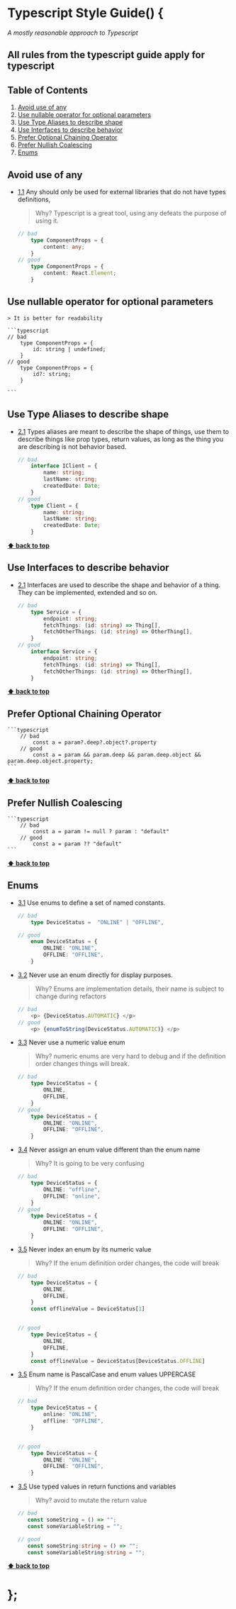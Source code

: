 # Typescript Style Guide() {

*A mostly reasonable approach to Typescript*

## All rules from the typescript guide apply for typescript

## Table of Contents

  1. [Avoid use of any](#avoid-use-of-any)
  1. [Use nullable operator for optional parameters](#use-nullable-operator-for-optional-parameters)
  1. [Use Type Aliases to describe shape](#use-type-aliases-to-describe-shape)
  1. [Use Interfaces to describe behavior](#use-interfaces-to-describe-behavior)
  1. [Prefer Optional Chaining Operator](#prefer-optional-chaining-operator)
  1. [Prefer Nullish Coalescing](#prefer-nullish-coalescing)
  1. [Enums](#enums)

## Avoid use of any


  - [1.1](#avoid-any) Any should only be used for external libraries that do not have types definitions, 

    > Why? Typescript is a great tool, using any defeats the purpose of using it.

    ```typescript
    // bad
        type ComponentProps = {
            content: any;
        }
    // good
        type ComponentProps = {
            content: React.Element;
        }

    ```

## Use nullable operator for optional parameters
    > It is better for readability

    ```typescript
    // bad
        type ComponentProps = {
            id: string | undefined;
        }
    // good
        type ComponentProps = {
            id?: string;
        }

    ```


## Use Type Aliases to describe shape
- [2.1](#types) Types aliases are meant to describe the shape of things, use them to describe things like prop  types, return values, as long as the thing you are describing is not behavior based.

    ```typescript
    // bad
        interface IClient = {
            name: string;
            lastName: string;
            createdDate: Date;
        }
    // good
        type Client = {
            name: string;
            lastName: string;
            createdDate: Date;
        }

    ```

**[⬆ back to top](#table-of-contents)**

## Use Interfaces to describe behavior
- [2.1](#interfaces) Interfaces are used to describe the shape and behavior of a thing. They can be implemented, extended and so on.

    ```typescript
    // bad
        type Service = {
            endpoint: string;
            fetchThings: (id: string) => Thing[],
            fetchOtherThings: (id: string) => OtherThing[],
        }
    // good
        interface Service = {
            endpoint: string;
            fetchThings: (id: string) => Thing[],
            fetchOtherThings: (id: string) => OtherThing[],
        }

    ```

**[⬆ back to top](#table-of-contents)**

## Prefer Optional Chaining Operator
    ```typescript
        // bad
            const a = param?.deep?.object?.property
        // good
            const a = param && param.deep && param.deep.object && param.deep.object.property;
    ```
**[⬆ back to top](#table-of-contents)**

## Prefer Nullish Coalescing

    ```typescript
        // bad
            const a = param != null ? param : "default"
        // good
            const a = param ?? "default"
    ```
**[⬆ back to top](#table-of-contents)**

## Enums
- [3.1](#enums) Use enums to define a set of named constants.

    ```typescript
    // bad
        type DeviceStatus =  "ONLINE" | "OFFLINE",

    // good
        enum DeviceStatus = {
            ONLINE: "ONLINE",
            OFFLINE: "OFFLINE",
        }
    ```

- [3.2](#no-display-enum) Never use an enum directly for display purposes.

    > Why? Enums are implementation details, their name is subject to change during refactors

    ```typescript
    // bad
        <p> {DeviceStatus.AUTOMATIC} </p>
    // good
        <p> {enumToString(DeviceStatus.AUTOMATIC)} </p>
    ```

- [3.3](#no-enum-differences) Never use a numeric value enum

    > Why? numeric enums are very hard to debug and if the definition order changes things will break.

    ```typescript
    // bad
        type DeviceStatus = {
            ONLINE,
            OFFLINE,
        }
    // good
        type DeviceStatus = {
            ONLINE: "ONLINE",
            OFFLINE: "OFFLINE",
        }
    ```

- [3.4](#no-enum-differences) Never assign an enum value different than the enum name

    > Why? It is going to be very confusing

    ```typescript
    // bad
        type DeviceStatus = {
            ONLINE: "offline",
            OFFLINE: "online",
        }
    // good
        type DeviceStatus = {
            ONLINE: "ONLINE",
            OFFLINE: "OFFLINE",
        }
    ```

- [3.5](#no-enum-differences) Never index an enum by its numeric value

    > Why? If the enum definition order changes, the code will break

    ```typescript
    // bad
        type DeviceStatus = {
            ONLINE,
            OFFLINE,
        }
        const offlineValue = DeviceStatus[1]


    // good
        type DeviceStatus = {
            ONLINE,
            OFFLINE,
        }
        const offlineValue = DeviceStatus[DeviceStatus.OFFLINE]
    ```

- [3.5](#no-enum-differences) Enum name is PascalCase and enum values UPPERCASE

    > Why? If the enum definition order changes, the code will break

    ```typescript
    // bad
        type DeviceStatus = {
            online: "ONLINE",
            offline: "OFFLINE",
        }


    // good
        type DeviceStatus = {
            ONLINE: "ONLINE",
            OFFLINE: "OFFLINE",
        }
    ```
- [3.5](#no-typed-values) Use typed values in return functions and variables

    > Why? avoid to mutate the return value

    ```typescript
    // bad
       const someString = () => "";
       const someVariableString = "";

    // good
       const someString:string = () => "";
       const someVariableString:string = "";
    ```
**[⬆ back to top](#table-of-contents)**

# };
